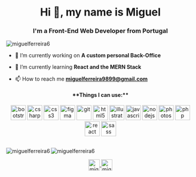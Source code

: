 <h1 align="center">Hi 👋, my name is Miguel</h1>
<h3 align="center">I'm a Front-End Web Developer from Portugal</h3>

<p align="left"> <img src="https://komarev.com/ghpvc/?username=miguelferreira6" alt="miguelferreira6" /> </p>

- 🔭 I’m currently working on **A custom personal Back-Office**

- 🌱 I’m currently learning **React and the MERN Stack**

- 📫 How to reach me **miguelferreira9899@gmail.com**
<h4 align="center">
   **Things I can use:**
</h4>
<p align="center">
    <img src="https://devicons.github.io/devicon/devicon.git/icons/bootstrap/bootstrap-plain.svg" alt="bootstrap" width="40" height="40"/>
    <img src="https://devicons.github.io/devicon/devicon.git/icons/csharp/csharp-original.svg" alt="csharp" width="40" height="40"/>
    <img src="https://devicons.github.io/devicon/devicon.git/icons/css3/css3-original-wordmark.svg" alt="css3" width="40" height="40"/>
    <img src="https://www.vectorlogo.zone/logos/figma/figma-icon.svg" alt="figma" width="40" height="40"/>
    <img src="https://www.vectorlogo.zone/logos/git-scm/git-scm-icon.svg" alt="git" width="40" height="40"/>
    <img src="https://devicons.github.io/devicon/devicon.git/icons/html5/html5-original-wordmark.svg" alt="html5" width="40" height="40"/>
    <img src="https://www.vectorlogo.zone/logos/adobe_illustrator/adobe_illustrator-icon.svg" alt="illustrator" width="40" height="40"/>
    <img src="https://devicons.github.io/devicon/devicon.git/icons/javascript/javascript-original.svg" alt="javascript" width="40" height="40"/>
    <img src="https://devicons.github.io/devicon/devicon.git/icons/nodejs/nodejs-original-wordmark.svg" alt="nodejs" width="40" height="40"/>
    <img src="https://devicons.github.io/devicon/devicon.git/icons/photoshop/photoshop-plain.svg" alt="photoshop" width="40" height="40"/>
    <img src="https://devicons.github.io/devicon/devicon.git/icons/php/php-original.svg" alt="php" width="40" height="40"/>
    <img src="https://devicons.github.io/devicon/devicon.git/icons/react/react-original-wordmark.svg" alt="react" width="40" height="40"/>
    <img src="https://devicons.github.io/devicon/devicon.git/icons/sass/sass-original.svg" alt="sass" width="40" height="40"/>
</p>
<p style="display: flex;">
    <p>
        <img align="left" src="https://github-readme-stats.vercel.app/api/top-langs/?username=miguelferreira6&layout=compact&hide=html" alt="miguelferreira6" />
    </p>
    <p>
        <img align="center" src="https://github-readme-stats.vercel.app/api?username=miguelferreira6&show_icons=true" alt="miguelferreira6" />
    </p>
</p>

<p align="center">
    <a href="https://linkedin.com/in/miguelferreira6" target="blank">
        <img align="center" src="https://cdn.jsdelivr.net/npm/simple-icons@3.0.1/icons/linkedin.svg" alt="miguelferreira6" height="30" width="30" />
    </a>
    <a href="https://www.behance.net/miguelferreira6" target="blank">
        <img align="center" src="https://cdn.jsdelivr.net/npm/simple-icons@3.0.1/icons/behance.svg" alt="miguelferreira6" height="30" width="30" />
    </a>
</p>
